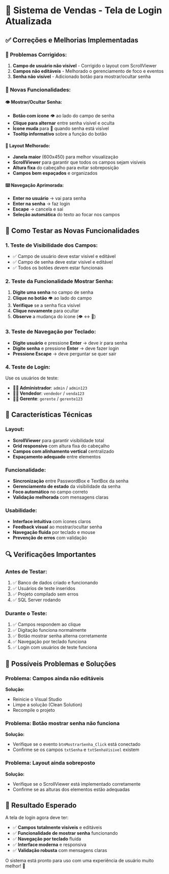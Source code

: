 # 🛒 Sistema de Vendas - Tela de Login Atualizada

## ✅ Correções e Melhorias Implementadas

### 🔧 **Problemas Corrigidos:**
1. **Campo de usuário não visível** - Corrigido o layout com ScrollViewer
2. **Campos não editáveis** - Melhorado o gerenciamento de foco e eventos
3. **Senha não visível** - Adicionado botão para mostrar/ocultar senha

### 🎨 **Novas Funcionalidades:**

#### **👁️ Mostrar/Ocultar Senha:**
- **Botão com ícone** 👁️ ao lado do campo de senha
- **Clique para alternar** entre senha visível e oculta
- **Ícone muda** para 🙈 quando senha está visível
- **Tooltip informativo** sobre a função do botão

#### **📱 Layout Melhorado:**
- **Janela maior** (600x450) para melhor visualização
- **ScrollViewer** para garantir que todos os campos sejam visíveis
- **Altura fixa** do cabeçalho para evitar sobreposição
- **Campos bem espaçados** e organizados

#### **⌨️ Navegação Aprimorada:**
- **Enter no usuário** → vai para senha
- **Enter na senha** → faz login
- **Escape** → cancela e sai
- **Seleção automática** do texto ao focar nos campos

## 🚀 Como Testar as Novas Funcionalidades

### 1. **Teste de Visibilidade dos Campos:**
- ✅ Campo de usuário deve estar visível e editável
- ✅ Campo de senha deve estar visível e editável
- ✅ Todos os botões devem estar funcionais

### 2. **Teste da Funcionalidade Mostrar Senha:**
1. **Digite uma senha** no campo de senha
2. **Clique no botão** 👁️ ao lado do campo
3. **Verifique** se a senha fica visível
4. **Clique novamente** para ocultar
5. **Observe** a mudança do ícone (👁️ ↔ 🙈)

### 3. **Teste de Navegação por Teclado:**
- **Digite usuário** e pressione **Enter** → deve ir para senha
- **Digite senha** e pressione **Enter** → deve fazer login
- **Pressione Escape** → deve perguntar se quer sair

### 4. **Teste de Login:**
Use os usuários de teste:
- **👨‍💼 Administrador**: `admin` / `admin123`
- **👨‍💼 Vendedor**: `vendedor` / `venda123`
- **👨‍💼 Gerente**: `gerente` / `gerente123`

## 🎯 Características Técnicas

### **Layout:**
- **ScrollViewer** para garantir visibilidade total
- **Grid responsivo** com altura fixa do cabeçalho
- **Campos com alinhamento vertical** centralizado
- **Espaçamento adequado** entre elementos

### **Funcionalidade:**
- **Sincronização** entre PasswordBox e TextBox da senha
- **Gerenciamento de estado** da visibilidade da senha
- **Foco automático** no campo correto
- **Validação melhorada** com mensagens claras

### **Usabilidade:**
- **Interface intuitiva** com ícones claros
- **Feedback visual** ao mostrar/ocultar senha
- **Navegação fluida** por teclado e mouse
- **Prevenção de erros** com validação

## 🔍 Verificações Importantes

### **Antes de Testar:**
1. ✅ Banco de dados criado e funcionando
2. ✅ Usuários de teste inseridos
3. ✅ Projeto compilado sem erros
4. ✅ SQL Server rodando

### **Durante o Teste:**
1. ✅ Campos respondem ao clique
2. ✅ Digitação funciona normalmente
3. ✅ Botão mostrar senha alterna corretamente
4. ✅ Navegação por teclado funciona
5. ✅ Login com usuários de teste funciona

## 🐛 Possíveis Problemas e Soluções

### **Problema: Campos ainda não editáveis**
**Solução:**
- Reinicie o Visual Studio
- Limpe a solução (Clean Solution)
- Recompile o projeto

### **Problema: Botão mostrar senha não funciona**
**Solução:**
- Verifique se o evento `btnMostrarSenha_Click` está conectado
- Confirme se os campos `txtSenha` e `txtSenhaVisivel` existem

### **Problema: Layout ainda sobreposto**
**Solução:**
- Verifique se o ScrollViewer está implementado corretamente
- Confirme se as alturas dos elementos estão adequadas

## 🎉 Resultado Esperado

A tela de login agora deve ter:
- ✅ **Campos totalmente visíveis** e editáveis
- ✅ **Funcionalidade de mostrar senha** funcionando
- ✅ **Navegação por teclado** fluida
- ✅ **Interface moderna** e responsiva
- ✅ **Validação robusta** com mensagens claras

O sistema está pronto para uso com uma experiência de usuário muito melhor! 🚀 